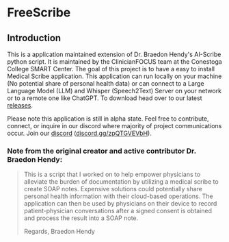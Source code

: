 # FreeScribe

## Introduction

This is a application maintained extension of Dr. Braedon Hendy's AI-Scribe python script. It is maintained by the ClinicianFOCUS team at the Conestoga College SMART Center. The goal of this project is to have a easy to install Medical Scribe application. This application can run locally on your machine (No potential share of personal health data) or can connect to a Large Language Model (LLM) and Whisper (Speech2Text) Server on your network or to a remote one like ChatGPT. To download head over to our latest [releases](https://github.com/ClinicianFOCUS/FreeScribe/releases).

Please note this application is still in alpha state. Feel free to contribute, connect, or inquire in our discord where majority of project communications occur. Join our [discord](https://discord.gg/zpQTGVEVbH) ([discord.gg/zpQTGVEVbH](https://discord.gg/zpQTGVEVbH)).

### Note from the original creator and active contributor Dr. Braedon Hendy:

> This is a script that I worked on to help empower physicians to alleviate the burden of documentation by utilizing a medical scribe to create SOAP notes. Expensive solutions could potentially share personal health information with their cloud-based operations. The application can then be used by physicians on their device to record patient-physician conversations after a signed consent is obtained and process the result into a SOAP note.
>
> Regards,
> Braedon Hendy
